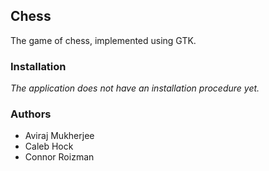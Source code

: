 Chess
---
The game of chess, implemented using GTK.

### Installation

_The application does not have an installation procedure yet._

### Authors
- Aviraj Mukherjee
- Caleb Hock
- Connor Roizman
